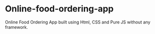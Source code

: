 # Online-food-ordering-app
Online Food Ordering App built using Html, CSS and Pure JS without any framework.
